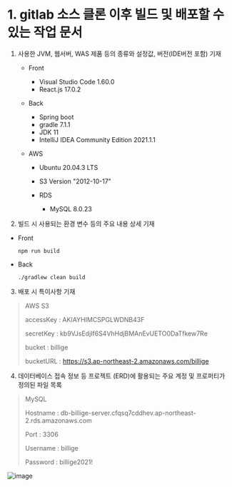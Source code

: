# 1. gitlab 소스 클론 이후 빌드 및 배포할 수 있는 작업 문서

1. 사용한 JVM, 웹서버, WAS 제품 등의 종류와 설정값, 버전(IDE버전 포함) 기재

   - Front
     - Visual Studio Code 1.60.0
     - React.js 17.0.2

   - Back

     - Spring boot
     - gradle 7.1.1
     - JDK 11
     - IntelliJ IDEA Community Edition 2021.1.1

   - AWS

     - Ubuntu 20.04.3 LTS

     - S3 Version "2012-10-17"

     - RDS 

       - MySQL 8.0.23

       

2.  빌드 시 사용되는 환경 변수 등의 주요 내용 상세 기재

   - Front

     ```
     npm run build
     ```

   - Back

     ```
     ./gradlew clean build
     ```

   

3. 배포 시 특이사항 기재
>AWS S3
>
>accessKey : AKIAYHIMCSPGLWDNB43F
>
>secretKey : 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
>
>bucket : billige
>
>bucketURL : https://s3.ap-northeast-2.amazonaws.com/billige

   

4. 데이터베이스 접속 정보 등 프로젝트 (ERD)에 활용되는 주요 계정 및 프로퍼티가 정의된 파일 목록
>MySQL
>
>Hostname : db-billige-server.cfqsq7cddhev.ap-northeast-2.rds.amazonaws.com
>
>Port : 3306
>
>Username : billige
>
>Password : billige2021!

![image](https://user-images.githubusercontent.com/36289638/135795063-7ac8b784-13a4-4054-af4c-d78bd41de107.png)
